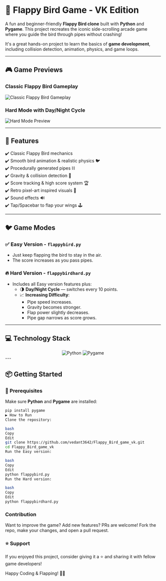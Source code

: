# 🐤 Flappy Bird Game - VK Edition

A fun and beginner-friendly **Flappy Bird clone** built with **Python** and **Pygame**. This project recreates the iconic side-scrolling arcade game where you guide the bird through pipes without crashing!

It's a great hands-on project to learn the basics of **game development**, including collision detection, animation, physics, and game loops.

---

## 🎮 Game Previews

### Classic Flappy Bird Gameplay
![Classic Flappy Bird Gameplay](images/classic_flappy.gif)

### Hard Mode with Day/Night Cycle
![Hard Mode Preview](images/hard_mode.gif)


---

## 🚀 Features

✔️ Classic Flappy Bird mechanics  
✔️ Smooth bird animation & realistic physics 🐦  
✔️ Procedurally generated pipes ⛓️  
✔️ Gravity & collision detection 🌌  
✔️ Score tracking & high score system 🏆  
✔️ Retro pixel-art inspired visuals 🎨  
✔️ Sound effects 🔊  
✔️ Tap/Spacebar to flap your wings 🕹️  

---

## 🐦 Game Modes

### ✅ **Easy Version** - `flappybird.py`
- Just keep flapping the bird to stay in the air.
- The score increases as you pass pipes.

### 🔥 **Hard Version** - `flappybirdhard.py`
- Includes all Easy version features plus:
  - 🌗 **Day/Night Cycle** — switches every 10 points.
  - 📈 **Increasing Difficulty**:
    - Pipe speed increases.
    - Gravity becomes stronger.
    - Flap power slightly decreases.
    - Pipe gap narrows as score grows.

---

## 💻 Technology Stack
<div align="center"> <img src="https://img.shields.io/badge/Python-3776AB?style=for-the-badge&logo=python&logoColor=white" alt="Python"> <img src="https://img.shields.io/badge/Pygame-FF7F00?style=for-the-badge&logo=pygame&logoColor=white" alt="Pygame"> </div>
---

## 📦 Getting Started

### 🔧 Prerequisites

Make sure **Python** and **Pygame** are installed:

```bash
pip install pygame
▶️ How to Run
Clone the repository:

bash
Copy
Edit
git clone https://github.com/vedant3642/Flappy_Bird_game_vk.git
cd Flappy_Bird_game_vk
Run the Easy version:

bash
Copy
Edit
python flappybird.py
Run the Hard version:

bash
Copy
Edit
python flappybirdhard.py

```

### Contribution
Want to improve the game? Add new features? PRs are welcome! Fork the repo, make your changes, and open a pull request.

### ⭐ Support
If you enjoyed this project, consider giving it a ⭐ and sharing it with fellow game developers!

Happy Coding & Flapping! 🎉🐤

